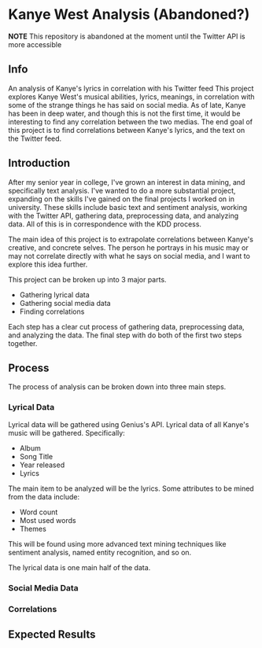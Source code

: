 # Kanye West Analysis (Abandoned?)

**NOTE**
This repository is abandoned at the moment until the Twitter API is more accessible

## Info

An analysis of Kanye's lyrics in correlation with his Twitter feed
This project explores Kanye West's musical abilities, lyrics, meanings, in correlation with some of the strange things he has said on social media.
As of late, Kanye has been in deep water, and though this is not the first time, it would be interesting to find any correlation between the two medias.
The end goal of this project is to find correlations between Kanye's lyrics, and the text on the Twitter feed.

## Introduction

After my senior year in college, I've grown an interest in data mining, and specifically text analysis.
I've wanted to do a more substantial project, expanding on the skills I've gained on the final projects I worked on in university.
These skills include basic text and sentiment analysis, working with the Twitter API, gathering data, preprocessing data, and analyzing data.
All of this is in correspondence with the KDD process.

The main idea of this project is to extrapolate correlations between Kanye's creative, and concrete selves.
The person he portrays in his music may or may not correlate directly with what he says on social media, and I want to explore this idea further.

This project can be broken up into 3 major parts.

- Gathering lyrical data
- Gathering social media data
- Finding correlations

Each step has a clear cut process of gathering data, preprocessing data, and analyzing the data. The final step with do both of the
first two steps together.

## Process

The process of analysis can be broken down into three main steps.

### Lyrical Data

Lyrical data will be gathered using Genius's API. Lyrical data of all Kanye's music will be gathered.
Specifically:

- Album
- Song Title
- Year released
- Lyrics

The main item to be analyzed will be the lyrics. Some attributes to be mined from the data include:

- Word count
- Most used words
- Themes

This will be found using more advanced text mining techniques like sentiment analysis, named entity recognition, and so on.

The lyrical data is one main half of the data.

### Social Media Data

### Correlations

## Expected Results
